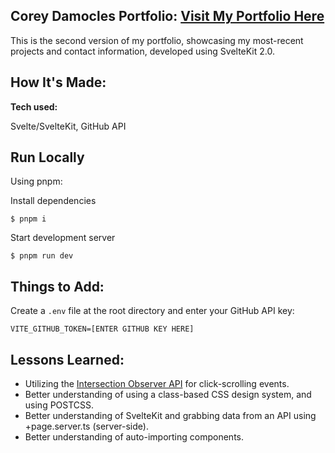 ## Corey Damocles Portfolio: [Visit My Portfolio Here](https://coreydamocles.vercel.app/)

This is the second version of my portfolio, showcasing my most-recent projects and contact information, developed using SvelteKit 2.0.

## How It's Made:

**Tech used:**

Svelte/SvelteKit, GitHub API

## Run Locally

Using pnpm:

Install dependencies

```
$ pnpm i
```

Start development server

```
$ pnpm run dev
```

## Things to Add:

Create a `.env` file at the root directory and enter your GitHub API key:

```
VITE_GITHUB_TOKEN=[ENTER GITHUB KEY HERE]
```

## Lessons Learned:

- Utilizing the [Intersection Observer API](https://developer.mozilla.org/en-US/docs/Web/API/IntersectionObserverEntry) for click-scrolling events.
- Better understanding of using a class-based CSS design system, and using POSTCSS.
- Better understanding of SvelteKit and grabbing data from an API using +page.server.ts (server-side).
- Better understanding of auto-importing components.
